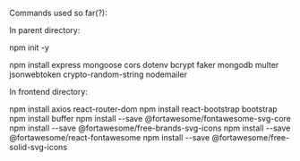 Commands used so far(?):

In parent directory:

npm init -y

npm install express mongoose cors dotenv bcrypt faker mongodb multer jsonwebtoken crypto-random-string nodemailer

In frontend directory:

npm install axios react-router-dom
npm install react-bootstrap bootstrap
npm install buffer
npm install --save @fortawesome/fontawesome-svg-core
npm install --save @fortawesome/free-brands-svg-icons
npm install --save @fortawesome/react-fontawesome
npm install --save @fortawesome/free-solid-svg-icons
